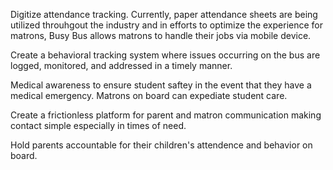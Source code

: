 Digitize attendance tracking. Currently, paper attendance sheets are being utilized throuhgout the industry and in efforts to optimize the experience for matrons, Busy Bus allows matrons to handle their jobs via mobile device. 

Create a behavioral tracking system where issues occurring on the bus are logged, monitored, and addressed in a timely manner.

Medical awareness to ensure student saftey in the event that they have a medical emergency. Matrons on board can expediate student care.

Create a frictionless platform for parent and matron communication making contact simple especially in times of need.

Hold parents accountable for their children's attendence and behavior on board.

